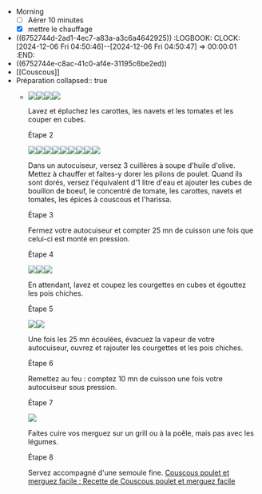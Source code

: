 - Morning
  * [ ] Aérer 10 minutes
  * [x] mettre le chauffage
- ((6752744d-2ad1-4ec7-a83a-a3c6a4642925))
  :LOGBOOK:
  CLOCK: [2024-12-06 Fri 04:50:46]--[2024-12-06 Fri 04:50:47] =>  00:00:01
  :END:
- ((6752744e-c8ac-41c0-af4e-31195c6be2ed))
- [[Couscous]]
- Préparation
  collapsed:: true
	- ![](https://assets.afcdn.com/recipe/20170607/67370_w40h40c1.jpg)![](https://assets.afcdn.com/recipe/20170607/67703_w40h40c1.jpg)![](https://assets.afcdn.com/recipe/20170607/67459_w40h40c1.jpg)![](https://assets.afcdn.com/recipe/20240703/152492_w40h40c1.png)
	  
	   Lavez et épluchez les carottes, les navets et les tomates et les couper en cubes. 
	  
	  Étape 2
	  
	  ![](https://assets.afcdn.com/recipe/20220114/127365_w40h40c1.png)![](https://assets.afcdn.com/recipe/20170621/69122_w40h40c1.jpg)![](https://assets.afcdn.com/recipe/20240703/152492_w40h40c1.png)![](https://assets.afcdn.com/recipe/20170607/67606_w40h40c1.jpg)![](https://assets.afcdn.com/recipe/20170607/67459_w40h40c1.jpg)![](https://assets.afcdn.com/recipe/20170607/67370_w40h40c1.jpg)![](https://assets.afcdn.com/recipe/20170607/67703_w40h40c1.jpg)![](https://assets.afcdn.com/recipe/20210118/117379_w40h40c1.jpg)![](https://assets.afcdn.com/recipe/20170607/67510_w40h40c1.jpg)
	  
	   Dans un autocuiseur, versez 3 cuillères à soupe d'huile d'olive. Mettez à chauffer et faites-y dorer les pilons de poulet. Quand ils sont dorés, versez l'équivalent d'1 litre d'eau et ajouter les cubes de bouillon de boeuf, le concentré de tomate, les carottes, navets et tomates, les épices à couscous et l'harissa. 
	  
	  Étape 3
	  
	   Fermez votre autocuiseur et compter 25 mn de cuisson une fois que celui-ci est monté en pression. 
	  
	  Étape 4
	  
	  ![](https://assets.afcdn.com/recipe/20170607/67437_w40h40c1.jpg)![](https://assets.afcdn.com/recipe/20240703/152492_w40h40c1.png)![](https://assets.afcdn.com/recipe/20170621/69132_w40h40c1.jpg)
	  
	   En attendant, lavez et coupez les courgettes en cubes et égouttez les pois chiches. 
	  
	  Étape 5
	  
	  ![](https://assets.afcdn.com/recipe/20170607/67437_w40h40c1.jpg)![](https://assets.afcdn.com/recipe/20170621/69132_w40h40c1.jpg)
	  
	   Une fois les 25 mn écoulées, évacuez la vapeur de votre autocuiseur, ouvrez et rajouter les courgettes et les pois chiches. 
	  
	  Étape 6
	  
	   Remettez au feu : comptez 10 mn de cuisson une fois votre autocuiseur sous pression. 
	  
	  Étape 7
	  
	  ![](https://assets.afcdn.com/recipe/20170607/67395_w40h40c1.jpg)
	  
	   Faites cuire vos merguez sur un grill ou à la poêle, mais pas avec les légumes. 
	  
	  Étape 8
	  
	   Servez accompagné d'une semoule fine. [Couscous poulet et merguez facile : Recette de Couscous poulet et merguez facile](https://www.marmiton.org/recettes/recette_couscous-poulet-et-merguez-facile_17751.aspx)